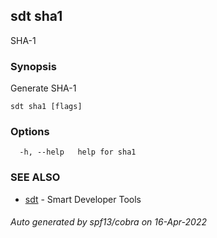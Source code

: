 ## sdt sha1

SHA-1

### Synopsis

Generate SHA-1

```
sdt sha1 [flags]
```

### Options

```
  -h, --help   help for sha1
```

### SEE ALSO

* [sdt](sdt.md)	 - Smart Developer Tools

###### Auto generated by spf13/cobra on 16-Apr-2022
